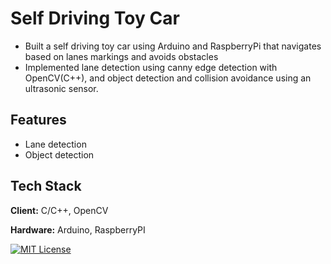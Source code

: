 # Self Driving Toy Car

- Built a self driving toy car using Arduino and RaspberryPi that navigates based on lanes markings and avoids obstacles
- Implemented lane detection using canny edge detection with OpenCV(C++), and object detection and collision avoidance using an ultrasonic sensor.
## Features

- Lane detection
- Object detection


## Tech Stack

**Client:** C/C++, OpenCV

**Hardware:** Arduino, RaspberryPI 


[![MIT License](https://img.shields.io/badge/License-MIT-green.svg)](https://choosealicense.com/licenses/mit/)
